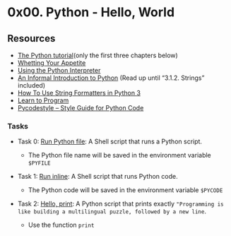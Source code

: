 # 0x00. Python - Hello, World
## Resources
+ [The Python tutorial](https://docs.python.org/3/tutorial/index.html)(only the first three chapters below)
+ [Whetting Your Appetite](https://docs.python.org/3/tutorial/appetite.html)
+ [Using the Python Interpreter](https://docs.python.org/3/tutorial/interpreter.html)
+ [An Informal Introduction to Python](https://docs.python.org/3/tutorial/introduction.html) (Read up until “3.1.2. Strings” included)
+ [How To Use String Formatters in Python 3](https://realpython.com/python-f-strings/)
+ [Learn to Program](https://www.youtube.com/playlist?list=PLGLfVvz_LVvTn3cK5e6LjhgGiSeVlIRwt)
+ [Pycodestyle – Style Guide for Python Code](https://pypi.org/project/pycodestyle/)

### Tasks
+ Task 0: [Run Python file](https://github.com/Hiluhree/alx-higher_level_programming/blob/master/0x00-python-hello_world/0-run): A Shell script that runs a Python script.

	- The Python file name will be saved in the environment variable ``$PYFILE``
+ Task 1: [Run inline](https://github.com/Hiluhree/alx-higher_level_programming/blob/master/0x00-python-hello_world/1-run_inline): A Shell script that runs Python code.

	- The Python code will be saved in the environment variable ``$PYCODE``
+ Task 2: [Hello, print](): A Python script that prints exactly ``"Programming is like building a multilingual puzzle, followed by a new line``.

	- Use the function ``print``
